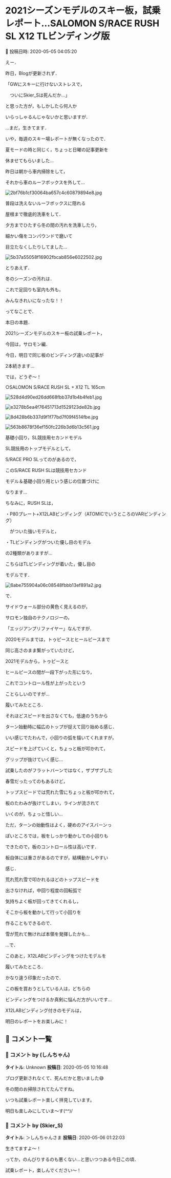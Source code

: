 # 2021シーズンモデルのスキー板，試乗レポート…SALOMON S/RACE RUSH SL X12 TLビンディング版

📅 投稿日時: 2020-05-05 04:05:20

えー．


昨日，Blogが更新されず．


「GWにスキーに行けないストレスで，


　ついにSkier_Sは死んだか…」


と思った方が，もしかしたら何人か


いらっしゃるんじゃないかと思いますが．


…まだ，生きてます．





いや，毎週のスキー場レポートが無くなったので．


夏モードの時と同じく，ちょっと日曜の記事更新を


休ませてもらいました…





昨日は朝から車内掃除をして，


それから車のルーフボックスを外して…




![2bf76b1cf30064ba657c4c60879894e8.jpg](images/2bf76b1cf30064ba657c4c60879894e8.jpg)




普段は洗えないルーフボックスに隠れる


屋根まで徹底的洗車をして．


夕方までひたすら冬の間の汚れを洗車したり，


細かい傷をコンパウンドで磨いて


目立たなくしたりしてました…




![5b37a55058f16902fbcab856e6022502.jpg](images/5b37a55058f16902fbcab856e6022502.jpg)




とりあえず．


冬のシーズンの汚れは．


これで足回りも室内も外も，


みんなきれいになったな！！





ってなことで．


本日の本題．


2021シーズンモデルのスキー板の試乗レポート，


今回は，サロモン編．


今日，明日で同じ板のビンディング違いの記事が


2本続きます…


では，どうぞ～！[]()








○SALOMON S/RACE RUSH SL + X12 TL 165cm







![528d4d90ed26dd668fbb37d1b4b4feb1.jpg](images/528d4d90ed26dd668fbb37d1b4b4feb1.jpg)









![e3278b5ea4f76451713d1529123de82b.jpg](images/e3278b5ea4f76451713d1529123de82b.jpg)









![8d428b6b337d9f1f77bd7f09f4514fbe.jpg](images/8d428b6b337d9f1f77bd7f09f4514fbe.jpg)









![563b8678f36ef150fc226b3d6b13c561.jpg](images/563b8678f36ef150fc226b3d6b13c561.jpg)







基礎小回り，SL競技用セカンドモデル





SL競技用のトップモデルとして，


S/RACE PRO SLってのがあるので，


このS/RACE RUSH SLは競技用セカンド


モデル＆基礎小回り用という感じの位置づけに


なります…





ちなみに，RUSH SLは，


・P80プレート+X12LABビンディング（ATOMICでいうところのVARビンディング）


　がついた強いモデルと，


・TLビンディングがついた優し目のモデル


の2種類がありますが…


こちらはTLビンディングが着いた，優し目の


モデルです．




![6abe755904a06c08548fbbb13ef891a2.jpg](images/6abe755904a06c08548fbbb13ef891a2.jpg)







で．


サイドウォール部分の黄色く見えるのが，


サロモン独自のテクノロジーの，


「エッジアンプリファイヤー」なんですが．


2020モデルまでは，トゥピースとヒールピースまで


同じ高さのまま繋がっていたけど，


2021モデルから，トゥピースと


ヒールピースの間が一段下がった形になり，


これでコントロール性が上がったという


ことらしいのですが…





履いてみたところ．


それほどスピードを出さなくても，低速のうちから


ターン始動時に幅広のトップが捉えて回り始める感じ．


いい感じでたわんで，小回りの弧を描いてくれますが，


スピードを上げていくと，ちょっと板が叩かれて，


グリップが抜けていく感じ…





試乗したのがフラットバーンではなく，ザブザブした


春雪だったってのもあるけど，


トップスピードでは荒れた雪にちょっと板が叩かれて，


板のたわみが抜けてしまい，ラインが流されて


いくのが，ちょっと惜しい…





ただ，ターンの始動性はよく，硬めのアイスバーンっ


ぽいところでは，板をしっかり動かしての小回りも


できたので，板のコントロール性は高いです．


板自体には重さがあるのですが，結構動かしやすい


感じ．





荒れ荒れ雪で叩かれるほどのトップスピードを


出さなければ，中回り程度の回転弧で


気持ちよく板が回ってきてくれるし，


そこから板を動かして行って小回りを


作ることもできるので．


雪が荒れて無ければ本領を発揮したかも…





…で．


このあと，X12LABビンディングをつけたモデルを


履いてみたところ．


かなり違う印象だったので．


この板を買おうとしている人は，どちらの


ビンディングをつけるか真剣に悩んだ方がいいです…





X12LABビンディング付きのモデルは，


明日のレポートをお楽しみに！

## 💬 コメント一覧

### 💬 コメント by (しんちゃん)
**タイトル**: Unknown
**投稿日**: 2020-05-05 10:16:48

ブログ更新されなくて、死んだかと思いました😅

冬の間のお掃除されてたんですね。

いつも試乗レポート楽しく拝見しています。

明日も楽しみにしていま～す(^^)/

### 💬 コメント by (Skier_S)
**タイトル**: ＞しんちゃんさま
**投稿日**: 2020-05-06 01:22:03

生きてますよ～！

ってか，のんびりするのも悪くない…と思いつつある今日この頃．

試乗レポート，楽しんでください～！

